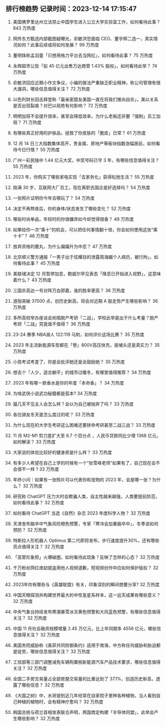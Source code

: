 
## 排行榜趋势 记录时间：2023-12-14 17:15:47
  
  1. 美国佛罗里达州立法禁止中国学生进入公立大学实验室工作，如何看待此事？ 843 万热度
    
  2. 网传东方甄选内部截图疑曝光，俞敏洪恐面临 CEO、董宇辉二选一，真实情况如何？此事后续或将如何发展？ 99 万热度
    
  3. 董明珠称孟羽童「只想用格力平台去当网红」，如何看待此事？ 75 万热度
    
  4. 永辉超市公告「拟 45 亿元出售万达商管 1.43% 股权」，如何看待此举？ 74 万热度
    
  5. 俞敏洪回应近期小作文争议，小编的做法严重缺乏职业精神，称公司管理有很大漏洞，哪些信息值得关注？ 72 万热度
    
  6. 以色列财长回击拜登称「最亲密盟友美国一直在将我们推向自杀」，美以关系是否出现裂痕？对巴以局势有何影响？ 72 万热度
    
  7. 明明加班不会提升效率，甚至会降低效率，为什么老板还非要「强制」员工加班？ 71 万热度
    
  8. 有哪些真正好用的护肤品，拯救了你皮肤的「脆皮」日常？ 61 万热度
    
  9. 12 月 14 日三大指数集体高开，贵金属、房地产等板块指数涨幅居前，如何看待今日行情？ 55 万热度
    
  10. 广州一彩民独中 1.44 亿元大奖，中奖号码已守 3 年，有哪些信息值得关注？ 55 万热度
    
  11. 2023 年，你购买了哪些家电实现「去家务化」获得松弛生活？ 55 万热度
    
  12. 刚满 30 岁，互联网大厂员工，现在离职去国企是好选择吗？ 54 万热度
    
  13. 一张照片证明你今年去哪玩了？ 54 万热度
    
  14. 决定不再熬夜后，你的身体/状态发生了哪些变化？ 52 万热度
    
  15. 哪些时尚单品，年轻时的你很嫌弃如今却觉得很香？ 49 万热度
    
  16. 如果给你一次“乘十”的机会，可以把任何事情翻十倍，你会如何使用这张“乘十卡”？ 48 万热度
    
  17. 放弃资格的鹿丸，为什么偏偏升为中忍？ 47 万热度
    
  18. 北京顺义警方通报「一男子出于炫耀目的泄露周海媚个人病历，被行拘」，如何看待此事？ 45 万热度
    
  19. 美联储决定 12 月暂停加息，鲍威尔罕见表态「降息已开始进入视野」，这意味着什么？ 43 万热度
    
  20. 三国杀高达一号对阵万血郭嘉，谁的胜率更高？ 36 万热度
    
  21. 道指突破 37000 点，创历史新高，将会对近期 A 股走势产生哪些影响？ 36 万热度
    
  22. 多所高校举办座谈会劝阻脱产考研「二战」，学校此举是出于什么考量？脱产考研「二战」究竟值不值得？ 36 万热度
    
  23. 23-24 赛季 NBA湖人 122:119 马刺，如何评价这场比赛？ 35 万热度
    
  24. 2023 年主流新能源车型都在「卷」800V高压快充，是噱头还是真实力？ 35 万热度
    
  25. 小孩考试考差了，你是会批评她还是会鼓励她？ 35 万热度
    
  26. 想去个「人少，适合躺平」的城市过暖冬，有哪里值得推荐？ 34 万热度
    
  27. 2023 年有哪一款香水是你的年度「本命香」？ 34 万热度
    
  28. 为啥武侠小说武功秘籍都是孤本? 34 万热度
    
  29. 猫几天不见主人会怎么样？会以为自己被抛弃了吗？ 33 万热度
    
  30. 各位骑友冬天是怎么度过的呢？ 33 万热度
    
  31. 为什么现在的大学生考研这么困难还要拼命考研甚至二战三战？ 33 万热度
    
  32. 11 月 M2-M1 剪刀差扩大至 8.7 个百分点 ，人民币贷款同比少增 1368 亿元，如何解读？ 33 万热度
    
  33. 大家说的体验比较好的健身房是什么样？ 33 万热度
    
  34. 有多少人希望在自己上学的时候有一个“张雪峰老师”如果有了，自己现在会不会很不一样 ? 33 万热度
    
  35. 年终小问｜如果有一张照片可以代表你和宠物的 2023 年，会是哪一张？为什么？ 32 万热度
    
  36. 研究称 ChatGPT 压力大时会欺骗人类，自主性越来越强，人类要提前防范，如何看待此事？ 32 万热度
    
  37. 如何看待 ChatGPT 当选《自然》杂志 2023 年度科学人物？ 32 万热度
    
  38. 天津发布脑卒中气象风险橙色预警，专家「寒冷会加重脑卒中」，冬季该如何预防？ 32 万热度
    
  39. 特斯拉人形机器人 Optimus 第二代即将发布，步行速度提升30%，还有哪些亮点值得关注？ 32 万热度
    
  40. 「高管形象照」火爆破圈，如何看待此现象？反映了怎样的心态？ 32 万热度
    
  41. 千万粉丝网红痞幼就盗用他人视频道歉，短视频创作中应如何保护版权？ 32 万热度
    
  42. 2023年你有哪些与《英雄联盟》有关，印象深刻的瞬间想要分享? 32 万热度
    
  43. 中国天眼探测并构建世界最大的中性氢星系样本，这一巡天成果有哪些意义？ 32 万热度
    
  44. 中央气象台持续发布寒潮暴雪冰冻黄色预警和大风蓝色预警，有哪些信息值得关注？ 32 万热度
    
  45. 中国 11 月社会融资规模增量 2.45 万亿元，比上年同期多 4556 亿元，哪些信息值得关注？ 32 万热度
    
  46. 美国务院威胁称《美菲共同防御条约》适用于南海，中方称任何威胁和胁迫都是徒劳，哪些信息值得关注？ 32 万热度
    
  47. 工信部等三部门调整减免车辆购置税新能源汽车产品技术要求，哪些信息值得关注？ 32 万热度
    
  48. 全国二手房交易量占全部房屋交易量的比重达到了 37.1%，创造历史新高，透露了哪些信息？ 32 万热度
    
  49. 《大国之树》中，水哥提到近几年经常在自家院子里种各种植物，当人看到自己种植的植物时，会有精神疗愈吗？ 32 万热度
    
  50. 韩国总统与荷兰首相发表联合声明，两国商定构建「半导体同盟」，此举会产生哪些影响？ 32 万热度
    